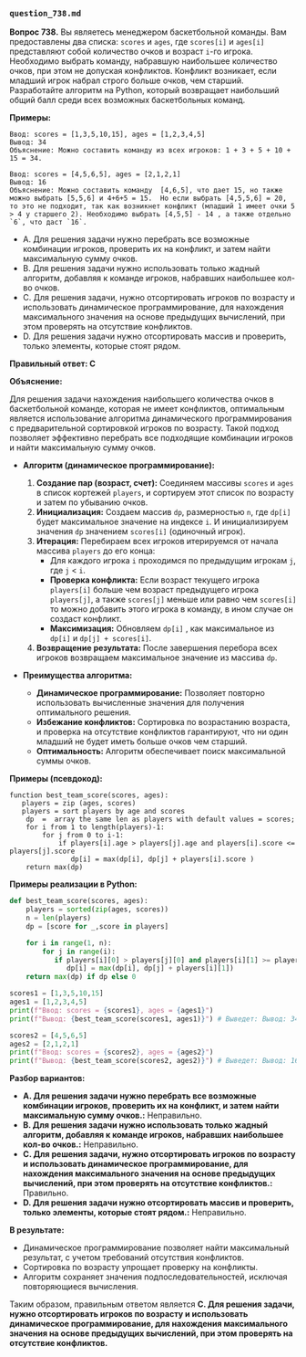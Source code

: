 ### `question_738.md`

**Вопрос 738.** Вы являетесь менеджером баскетбольной команды. Вам предоставлены два списка: `scores` и `ages`, где `scores[i]` и `ages[i]` представляют собой количество очков и возраст `i`-го игрока. Необходимо выбрать команду, набравшую наибольшее количество очков, при этом не допуская конфликтов. Конфликт возникает, если младший игрок набрал строго больше очков, чем старший. Разработайте алгоритм на Python, который возвращает наибольший общий балл среди всех возможных баскетбольных команд.

**Примеры:**
```
Ввод: scores = [1,3,5,10,15], ages = [1,2,3,4,5]
Вывод: 34
Объяснение: Можно составить команду из всех игроков: 1 + 3 + 5 + 10 + 15 = 34.

Ввод: scores = [4,5,6,5], ages = [2,1,2,1]
Вывод: 16
Объяснение: Можно составить команду  [4,6,5], что дает 15, но также  можно выбрать [5,5,6] и 4+6+5 = 15.  Но если выбрать [4,5,5,6] = 20, то это не подходит, так как возникнет конфликт (младший 1 имеет очки 5 > 4 у старшего 2). Необходимо выбрать [4,5,5] - 14 , а также отдельно `6`, что даст `16`.
```

-   A. Для решения задачи нужно перебрать все возможные комбинации игроков, проверить их на конфликт, и затем найти  максимальную сумму очков.
-  B.  Для решения задачи нужно использовать только жадный алгоритм, добавляя к команде игроков,  набравших наибольшее кол-во очков.
-   C.  Для решения задачи, нужно отсортировать игроков по возрасту и использовать динамическое программирование, для нахождения максимального значения на основе предыдущих вычислений, при этом  проверять  на отсутствие  конфликтов.
-  D.  Для решения задачи нужно отсортировать массив и проверить,  только  элементы,  которые стоят рядом.

**Правильный ответ: C**

**Объяснение:**

Для решения задачи нахождения наибольшего количества очков в баскетбольной команде, которая не имеет конфликтов, оптимальным является использование алгоритма динамического программирования с предварительной сортировкой игроков по возрасту. Такой подход позволяет эффективно перебрать все подходящие комбинации игроков и найти максимальную сумму очков.

*  **Алгоритм (динамическое программирование):**
    1.  **Создание пар (возраст, счет):**  Соединяем  массивы `scores` и `ages`  в список  кортежей `players`, и сортируем этот список по  возрасту и затем по убыванию очков.
    2.  **Инициализация:**  Создаем  массив `dp`, размерностью  `n`, где `dp[i]` будет  максимальное  значение на  индексе `i`. И  инициализируем значения `dp`  значением `scores[i]` (одиночный игрок).
    3.   **Итерация:** Перебираем  всех игроков  итерируемся от начала массива `players` до его конца:
          *  Для каждого игрока  `i` проходимся по предыдущим игрокам  `j`, где `j` < `i`.
         *   **Проверка конфликта:**  Если  возраст текущего  игрока `players[i]` больше чем возраст предыдущего игрока  `players[j]`, а также  `scores[j]`  меньше или равно чем  `scores[i]` то можно добавить этого игрока в команду, в ином случае он создаст конфликт.
           * **Максимизация:** Обновляем  `dp[i]` , как максимальное  из  `dp[i]` и `dp[j] + scores[i]`.
    4.  **Возвращение результата:** После  завершения перебора всех игроков  возвращаем  максимальное значение из массива  `dp`.

*   **Преимущества алгоритма:**
     *   **Динамическое программирование:**  Позволяет повторно использовать  вычисленные значения для получения оптимального решения.
     *  **Избежание конфликтов:**  Сортировка по возрастанию возраста, и проверка на отсутствие конфликтов  гарантируют, что ни один младший не будет  иметь больше очков чем старший.
     * **Оптимальность:** Алгоритм обеспечивает  поиск  максимальной суммы очков.

**Примеры (псевдокод):**

```
function best_team_score(scores, ages):
   players = zip (ages, scores)
   players = sort players by age and scores
    dp  =  array the same len as players with default values = scores;
    for i from 1 to length(players)-1:
        for j from 0 to i-1:
            if players[i].age > players[j].age and players[i].score <= players[j].score
               dp[i] = max(dp[i], dp[j] + players[i].score )
    return max(dp)
```
**Примеры реализации в Python:**

```python
def best_team_score(scores, ages):
    players = sorted(zip(ages, scores))
    n = len(players)
    dp = [score for _,score in players]

    for i in range(1, n):
        for j in range(i):
           if players[i][0] > players[j][0] and players[i][1] >= players[j][1]:
              dp[i] = max(dp[i], dp[j] + players[i][1])
    return max(dp) if dp else 0

scores1 = [1,3,5,10,15]
ages1 = [1,2,3,4,5]
print(f"Ввод: scores = {scores1}, ages = {ages1}")
print(f"Вывод: {best_team_score(scores1, ages1)}") # Выведет: Вывод: 34

scores2 = [4,5,6,5]
ages2 = [2,1,2,1]
print(f"Ввод: scores = {scores2}, ages = {ages2}")
print(f"Вывод: {best_team_score(scores2, ages2)}") # Выведет: Вывод: 16
```

**Разбор вариантов:**
*   **A. Для решения задачи нужно перебрать все возможные комбинации игроков, проверить их на конфликт, и затем найти  максимальную сумму очков.:** Неправильно.
*  **B. Для решения задачи нужно использовать только жадный алгоритм, добавляя к команде игроков,  набравших наибольшее кол-во очков.:** Неправильно.
*  **C. Для решения задачи, нужно отсортировать игроков по возрасту и использовать динамическое программирование, для нахождения максимального значения на основе предыдущих вычислений, при этом  проверять  на отсутствие  конфликтов.:** Правильно.
*  **D. Для решения задачи нужно отсортировать массив и проверить,  только  элементы,  которые стоят рядом.:** Неправильно.

**В результате:**
*  Динамическое программирование позволяет найти максимальный результат, с учетом требований отсутствия конфликтов.
*    Сортировка по возрасту упрощает проверку на конфликты.
*  Алгоритм сохраняет  значения  подпоследовательностей, исключая повторяющиеся вычисления.

Таким образом, правильным ответом является **C. Для решения задачи, нужно отсортировать игроков по возрасту и использовать динамическое программирование, для нахождения максимального значения на основе предыдущих вычислений, при этом  проверять  на отсутствие  конфликтов.**
